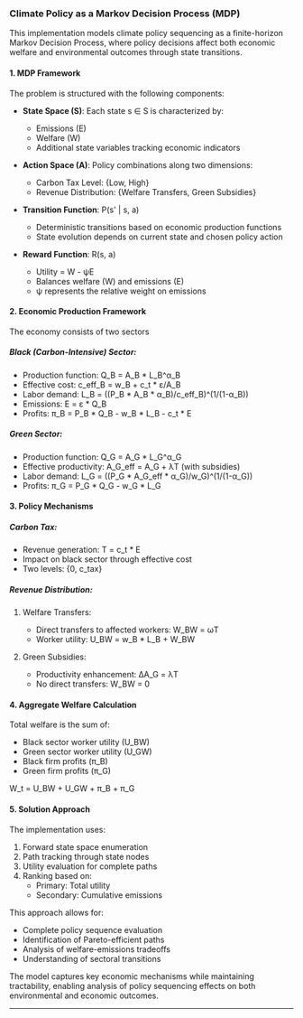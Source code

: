 ### Climate Policy as a Markov Decision Process (MDP)

This implementation models climate policy sequencing as a finite-horizon Markov Decision Process, where policy decisions affect both economic welfare and environmental outcomes through state transitions.

#### 1. MDP Framework

The problem is structured with the following components:

- **State Space (S)**: Each state s ∈ S is characterized by:
  - Emissions (E)
  - Welfare (W)
  - Additional state variables tracking economic indicators

- **Action Space (A)**: Policy combinations along two dimensions:
  - Carbon Tax Level: {Low, High}
  - Revenue Distribution: {Welfare Transfers, Green Subsidies}
  
- **Transition Function**: P(s' | s, a)
  - Deterministic transitions based on economic production functions
  - State evolution depends on current state and chosen policy action

- **Reward Function**: R(s, a)
  - Utility = W - ψE
  - Balances welfare (W) and emissions (E)
  - ψ represents the relative weight on emissions

#### 2. Economic Production Framework

The economy consists of two sectors

##### Black (Carbon-Intensive) Sector:
- Production function: Q_B = A_B * L_B^α_B
- Effective cost: c_eff_B = w_B + c_t * ε/A_B
- Labor demand: L_B = ((P_B * A_B * α_B)/c_eff_B)^(1/(1-α_B))
- Emissions: E = ε * Q_B
- Profits: π_B = P_B * Q_B - w_B * L_B - c_t * E

##### Green Sector:
- Production function: Q_G = A_G * L_G^α_G
- Effective productivity: A_G_eff = A_G + λT (with subsidies)
- Labor demand: L_G = ((P_G * A_G_eff * α_G)/w_G)^(1/(1-α_G))
- Profits: π_G = P_G * Q_G - w_G * L_G

#### 3. Policy Mechanisms

##### Carbon Tax:
- Revenue generation: T = c_t * E
- Impact on black sector through effective cost
- Two levels: {0, c_tax}

##### Revenue Distribution:
1. Welfare Transfers:
   - Direct transfers to affected workers: W_BW = ωT
   - Worker utility: U_BW = w_B * L_B + W_BW

2. Green Subsidies:
   - Productivity enhancement: ΔA_G = λT
   - No direct transfers: W_BW = 0

#### 4. Aggregate Welfare Calculation

Total welfare is the sum of:
- Black sector worker utility (U_BW)
- Green sector worker utility (U_GW)
- Black firm profits (π_B)
- Green firm profits (π_G)

W_t = U_BW + U_GW + π_B + π_G

#### 5. Solution Approach

The implementation uses:
1. Forward state space enumeration
2. Path tracking through state nodes
3. Utility evaluation for complete paths
4. Ranking based on:
   - Primary: Total utility
   - Secondary: Cumulative emissions

This approach allows for:
- Complete policy sequence evaluation
- Identification of Pareto-efficient paths
- Analysis of welfare-emissions tradeoffs
- Understanding of sectoral transitions

The model captures key economic mechanisms while maintaining tractability, enabling analysis of policy sequencing effects on both environmental and economic outcomes.
****